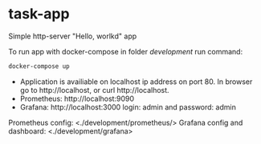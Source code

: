 # task-app
Simple http-server "Hello, worlkd" app

To run app with docker-compose in folder *development* run command:
```bash
docker-compose up
```
 - Application is availiable on localhost ip address on port 80. In browser go to http://localhost, or curl http://localhost.
 - Prometheus: http://localhost:9090
 - Grafana: http://localhost:3000 login: admin and password: admin

Prometheus config: <./development/prometheus/>
Grafana config and dashboard: <./development/grafana>
